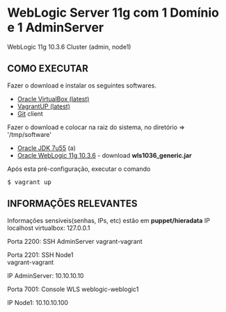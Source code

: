 WebLogic Server 11g com 1 Domínio e 1 AdminServer
================================

WebLogic 11g 10.3.6 Cluster (admin, node1)

COMO EXECUTAR
---------------
Fazer o download e instalar os seguintes softwares.
 * [Oracle VirtualBox (latest)](http://www.virtualbox.org)
 * [VagrantUP (latest)](http://www.vagrantup.com)
 * [Git](https://help.github.com/articles/set-up-git) client

Fazer o download e colocar na raiz do sistema, no diretório => '/tmp/software'
 * [Oracle JDK 7u55](http://www.oracle.com/technetwork/java/javase/downloads/jdk7-downloads-1880260.html) (a)
 * [Oracle WebLogic 11g 10.3.6](http://www.oracle.com/technetwork/middleware/weblogic/downloads/wls-for-dev-1703574.html) - download **wls1036_generic.jar**

Após esta pré-configuração, executar o comando
<pre>$ vagrant up</pre>

INFORMAÇÕES RELEVANTES
---------------

Informações sensíveis(senhas, IPs, etc) estão em  **puppet/hieradata**
IP localhost virtualbox: 127.0.0.1

  Porta 2200: SSH AdminServer
    vagrant-vagrant

  Porta 2201: SSH Node1  
    vagrant-vagrant

IP AdminServer: 10.10.10.10

  Porta 7001: Console WLS
    weblogic-weblogic1
    
IP Node1: 10.10.10.100
